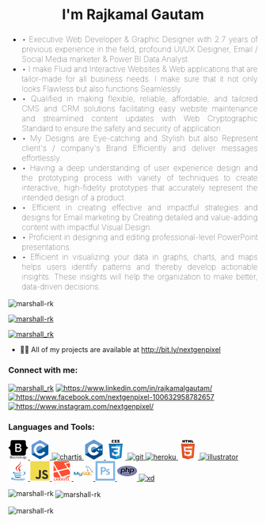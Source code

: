 <h1 align="center">I'm Rajkamal Gautam</h1>
<h3 align="justify" style="font-size:16px;font-weight: lighter;">
    <ul>
        <li>
        • Executive Web Developer & Graphic Designer with 2.7 years of previous experience in the field, profound UI/UX Designer, Email / Social Media marketer & Power BI Data Analyst.</li>
        <li>
        • I make Fluid and Interactive Websites & Web applications that are tailor-made for all business needs. I make sure that it not only looks Flawless but also functions Seamlessly.</li>
        <li>
        • Qualified in making flexible, reliable, affordable, and tailored CMS and CRM solutions facilitating easy website maintenance and streamlined content updates with Web Cryptographic Standard to ensure the safety and security of application.</li>
        <li>
        • My Designs are Eye-catching and Stylish but also Represent client's / company's Brand Efficiently and deliver messages effortlessly.</li>
        <li>
        • Having a deep understanding of user experience design and the prototyping process with variety of techniques to create interactive, high-fidelity prototypes that accurately represent the intended design of a product.</li>
        <li>
        • Efficient in creating effective and impactful strategies and designs for Email marketing by Creating detailed and value-adding content with impactful Visual Design.</li>
        <li>
        • Proficient in designing and editing professional-level PowerPoint presentations.</li>
        <li>
        • Efficient in visualizing your data in graphs, charts, and maps helps users identify patterns and thereby develop actionable insights. These insights will help the organization to make better, data-driven decisions.</li>
    </ul>

   

</h3>

<p align="left"> <img src="https://komarev.com/ghpvc/?username=marshall-rk&label=Profile%20views&color=0e75b6&style=flat" alt="marshall-rk" /> </p>

<p align="left"> <a href="https://github.com/ryo-ma/github-profile-trophy"><img src="https://github-profile-trophy.vercel.app/?username=marshall-rk" alt="marshall-rk" /></a> </p>

<p align="left"> <a href="https://twitter.com/marshall_rk" target="blank"><img src="https://img.shields.io/twitter/follow/marshall_rk?logo=twitter&style=for-the-badge" alt="marshall_rk" /></a> </p>

- 👨‍💻 All of my projects are available at <a href="http://bit.ly/nextgenpixel">http://bit.ly/nextgenpixel</a>

<h3 align="left">Connect with me:</h3>
<p align="left">
<a href="https://twitter.com/marshall_rk" target="blank"><img align="center" src="https://raw.githubusercontent.com/rahuldkjain/github-profile-readme-generator/master/src/images/icons/Social/twitter.svg" alt="marshall_rk" height="30" width="40" /></a>
<a href="https://linkedin.com/in/https://www.linkedin.com/in/rajkamalgautam/" target="blank"><img align="center" src="https://raw.githubusercontent.com/rahuldkjain/github-profile-readme-generator/master/src/images/icons/Social/linked-in-alt.svg" alt="https://www.linkedin.com/in/rajkamalgautam/" height="30" width="40" /></a>
<a href="https://fb.com/https://www.facebook.com/nextgenpixel-100632958782657" target="blank"><img align="center" src="https://raw.githubusercontent.com/rahuldkjain/github-profile-readme-generator/master/src/images/icons/Social/facebook.svg" alt="https://www.facebook.com/nextgenpixel-100632958782657" height="30" width="40" /></a>
<a href="https://instagram.com/https://www.instagram.com/nextgenpixel/" target="blank"><img align="center" src="https://raw.githubusercontent.com/rahuldkjain/github-profile-readme-generator/master/src/images/icons/Social/instagram.svg" alt="https://www.instagram.com/nextgenpixel/" height="30" width="40" /></a>
</p>

<h3 align="left">Languages and Tools:</h3>
<p align="left"> <a href="https://getbootstrap.com" target="_blank" rel="noreferrer"> <img src="https://raw.githubusercontent.com/devicons/devicon/master/icons/bootstrap/bootstrap-plain-wordmark.svg" alt="bootstrap" width="40" height="40"/> </a> <a href="https://www.cprogramming.com/" target="_blank" rel="noreferrer"> <img src="https://raw.githubusercontent.com/devicons/devicon/master/icons/c/c-original.svg" alt="c" width="40" height="40"/> </a> <a href="https://www.chartjs.org" target="_blank" rel="noreferrer"> <img src="https://www.chartjs.org/media/logo-title.svg" alt="chartjs" width="40" height="40"/> </a> <a href="https://www.w3schools.com/cpp/" target="_blank" rel="noreferrer"> <img src="https://raw.githubusercontent.com/devicons/devicon/master/icons/cplusplus/cplusplus-original.svg" alt="cplusplus" width="40" height="40"/> </a> <a href="https://www.w3schools.com/css/" target="_blank" rel="noreferrer"> <img src="https://raw.githubusercontent.com/devicons/devicon/master/icons/css3/css3-original-wordmark.svg" alt="css3" width="40" height="40"/> </a> <a href="https://git-scm.com/" target="_blank" rel="noreferrer"> <img src="https://www.vectorlogo.zone/logos/git-scm/git-scm-icon.svg" alt="git" width="40" height="40"/> </a> <a href="https://heroku.com" target="_blank" rel="noreferrer"> <img src="https://www.vectorlogo.zone/logos/heroku/heroku-icon.svg" alt="heroku" width="40" height="40"/> </a> <a href="https://www.w3.org/html/" target="_blank" rel="noreferrer"> <img src="https://raw.githubusercontent.com/devicons/devicon/master/icons/html5/html5-original-wordmark.svg" alt="html5" width="40" height="40"/> </a> <a href="https://www.adobe.com/in/products/illustrator.html" target="_blank" rel="noreferrer"> <img src="https://www.vectorlogo.zone/logos/adobe_illustrator/adobe_illustrator-icon.svg" alt="illustrator" width="40" height="40"/> </a> <a href="https://www.java.com" target="_blank" rel="noreferrer"> <img src="https://raw.githubusercontent.com/devicons/devicon/master/icons/java/java-original.svg" alt="java" width="40" height="40"/> </a> <a href="https://developer.mozilla.org/en-US/docs/Web/JavaScript" target="_blank" rel="noreferrer"> <img src="https://raw.githubusercontent.com/devicons/devicon/master/icons/javascript/javascript-original.svg" alt="javascript" width="40" height="40"/> </a> <a href="https://laravel.com/" target="_blank" rel="noreferrer"> <img src="https://raw.githubusercontent.com/devicons/devicon/master/icons/laravel/laravel-plain-wordmark.svg" alt="laravel" width="40" height="40"/> </a> <a href="https://www.mysql.com/" target="_blank" rel="noreferrer"> <img src="https://raw.githubusercontent.com/devicons/devicon/master/icons/mysql/mysql-original-wordmark.svg" alt="mysql" width="40" height="40"/> </a> <a href="https://www.photoshop.com/en" target="_blank" rel="noreferrer"> <img src="https://raw.githubusercontent.com/devicons/devicon/master/icons/photoshop/photoshop-line.svg" alt="photoshop" width="40" height="40"/> </a> <a href="https://www.php.net" target="_blank" rel="noreferrer"> <img src="https://raw.githubusercontent.com/devicons/devicon/master/icons/php/php-original.svg" alt="php" width="40" height="40"/> </a> <a href="https://www.adobe.com/products/xd.html" target="_blank" rel="noreferrer"> <img src="https://cdn.worldvectorlogo.com/logos/adobe-xd.svg" alt="xd" width="40" height="40"/> </a> </p>

<p><img align="left" src="https://github-readme-stats.vercel.app/api/top-langs?username=marshall-rk&show_icons=true&locale=en&layout=compact" alt="marshall-rk" /></p>

<p>&nbsp;<img align="center" src="https://github-readme-stats.vercel.app/api?username=marshall-rk&show_icons=true&locale=en" alt="marshall-rk" /></p>

<p><img align="center" src="https://github-readme-streak-stats.herokuapp.com/?user=marshall-rk&" alt="marshall-rk" /></p>
